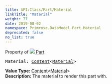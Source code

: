 ```yaml
---
title: API:Class/Part/Material
linkTitle: "Material"
weight: 77
date: 2019-08-02
namespace: Primrose.DataModel.Part.Material
deprecated: false
no_list: true
---
```

Property of <a href="/docs/api-reference/Class/Part"><img src="/icons/silk/brick.png"/>&nbsp;Part</a>
<pre class="method-declaration">
Material: <a class="type" href="/docs/api-reference/Misc/Content">Content</a><<a class="type" href="/docs/api-reference/Asset/Material">Material</a>></pre>
<b>Value Type: </b>
<a class="type" href="/docs/api-reference/Misc/Content">Content</a><<a class="type" href="/docs/api-reference/Asset/Material">Material</a>>
<br/>
<b>Description: </b>
The material to render this part with.


